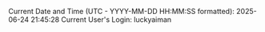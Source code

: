 Current Date and Time (UTC - YYYY-MM-DD HH:MM:SS formatted): 2025-06-24 21:45:28
Current User's Login: luckyaiman
